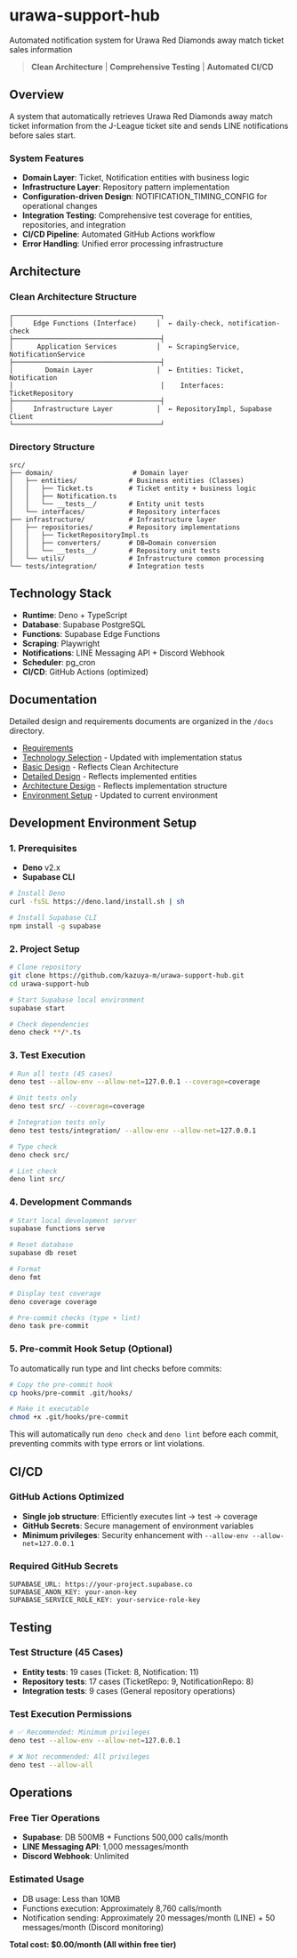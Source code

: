 # urawa-support-hub

Automated notification system for Urawa Red Diamonds away match ticket sales information

> **Clean Architecture** | **Comprehensive Testing** | **Automated CI/CD**

## Overview

A system that automatically retrieves Urawa Red Diamonds away match ticket information from the
J-League ticket site and sends LINE notifications before sales start.

### System Features

- **Domain Layer**: Ticket, Notification entities with business logic
- **Infrastructure Layer**: Repository pattern implementation
- **Configuration-driven Design**: NOTIFICATION_TIMING_CONFIG for operational changes
- **Integration Testing**: Comprehensive test coverage for entities, repositories, and integration
- **CI/CD Pipeline**: Automated GitHub Actions workflow
- **Error Handling**: Unified error processing infrastructure

## Architecture

### Clean Architecture Structure

```
┌─────────────────────────────────────┐
│     Edge Functions (Interface)     │  ← daily-check, notification-check
├─────────────────────────────────────┤
│      Application Services          │  ← ScrapingService, NotificationService  
├─────────────────────────────────────┤
│        Domain Layer                │  ← Entities: Ticket, Notification
│                                     │    Interfaces: TicketRepository
├─────────────────────────────────────┤
│     Infrastructure Layer           │  ← RepositoryImpl, Supabase Client
└─────────────────────────────────────┘
```

### Directory Structure

```
src/
├── domain/                    # Domain layer
│   ├── entities/             # Business entities (Classes)
│   │   ├── Ticket.ts         # Ticket entity + business logic
│   │   ├── Notification.ts
│   │   └── __tests__/        # Entity unit tests
│   └── interfaces/           # Repository interfaces
├── infrastructure/           # Infrastructure layer  
│   ├── repositories/         # Repository implementations
│   │   ├── TicketRepositoryImpl.ts
│   │   ├── converters/       # DB↔Domain conversion
│   │   └── __tests__/        # Repository unit tests
│   └── utils/                # Infrastructure common processing
└── tests/integration/        # Integration tests
```

## Technology Stack

- **Runtime**: Deno + TypeScript
- **Database**: Supabase PostgreSQL
- **Functions**: Supabase Edge Functions
- **Scraping**: Playwright
- **Notifications**: LINE Messaging API + Discord Webhook
- **Scheduler**: pg_cron
- **CI/CD**: GitHub Actions (optimized)

## Documentation

Detailed design and requirements documents are organized in the `/docs` directory.

- [Requirements](docs/requirements.md)
- [Technology Selection](docs/tech-selection.md) - Updated with implementation status
- [Basic Design](docs/basic-design.md) - Reflects Clean Architecture
- [Detailed Design](docs/detailed-design.md) - Reflects implemented entities
- [Architecture Design](docs/architecture.md) - Reflects implementation structure
- [Environment Setup](docs/environment-setup.md) - Updated to current environment

## Development Environment Setup

### 1. Prerequisites

- **Deno** v2.x
- **Supabase CLI**

```bash
# Install Deno
curl -fsSL https://deno.land/install.sh | sh

# Install Supabase CLI
npm install -g supabase
```

### 2. Project Setup

```bash
# Clone repository
git clone https://github.com/kazuya-m/urawa-support-hub.git
cd urawa-support-hub

# Start Supabase local environment
supabase start

# Check dependencies
deno check **/*.ts
```

### 3. Test Execution

```bash
# Run all tests (45 cases)
deno test --allow-env --allow-net=127.0.0.1 --coverage=coverage

# Unit tests only
deno test src/ --coverage=coverage

# Integration tests only  
deno test tests/integration/ --allow-env --allow-net=127.0.0.1

# Type check
deno check src/

# Lint check
deno lint src/
```

### 4. Development Commands

```bash
# Start local development server
supabase functions serve

# Reset database
supabase db reset

# Format
deno fmt

# Display test coverage
deno coverage coverage

# Pre-commit checks (type + lint)
deno task pre-commit
```

### 5. Pre-commit Hook Setup (Optional)

To automatically run type and lint checks before commits:

```bash
# Copy the pre-commit hook
cp hooks/pre-commit .git/hooks/

# Make it executable
chmod +x .git/hooks/pre-commit
```

This will automatically run `deno check` and `deno lint` before each commit, preventing commits with
type errors or lint violations.

## CI/CD

### GitHub Actions Optimized

- **Single job structure**: Efficiently executes lint → test → coverage
- **GitHub Secrets**: Secure management of environment variables
- **Minimum privileges**: Security enhancement with `--allow-env --allow-net=127.0.0.1`

### Required GitHub Secrets

```
SUPABASE_URL: https://your-project.supabase.co
SUPABASE_ANON_KEY: your-anon-key
SUPABASE_SERVICE_ROLE_KEY: your-service-role-key
```

## Testing

### Test Structure (45 Cases)

- **Entity tests**: 19 cases (Ticket: 8, Notification: 11)
- **Repository tests**: 17 cases (TicketRepo: 9, NotificationRepo: 8)
- **Integration tests**: 9 cases (General repository operations)

### Test Execution Permissions

```bash
# ✅ Recommended: Minimum privileges
deno test --allow-env --allow-net=127.0.0.1

# ❌ Not recommended: All privileges
deno test --allow-all
```

## Operations

### Free Tier Operations

- **Supabase**: DB 500MB + Functions 500,000 calls/month
- **LINE Messaging API**: 1,000 messages/month
- **Discord Webhook**: Unlimited

### Estimated Usage

- DB usage: Less than 10MB
- Functions execution: Approximately 8,760 calls/month
- Notification sending: Approximately 20 messages/month (LINE) + 50 messages/month (Discord
  monitoring)

**Total cost: $0.00/month (All within free tier)**
